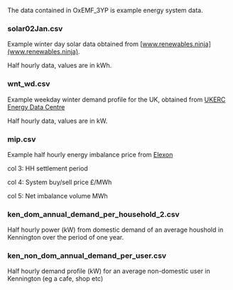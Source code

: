 The data contained in OxEMF_3YP is example energy system data.

### solar02Jan.csv
Example winter day solar data obtained from [www.renewables.ninja](www.renewables.ninja).

Half hourly data, values are in kWh.

### wnt_wd.csv
Example weekday winter demand profile for the UK, obtained from [UKERC Energy Data Centre](http://ukerc.rl.ac.uk/cgi-bin/era001.pl?GoButton=EResult&STerm=elexon&SScope=&GoAct=&AFull=5&EWCompID=42&AllFilters=&RandKey=&TotHead=5%20results%20for%20%E2%80%9Celexon%E2%80%9D%20**)

Half hourly data, values are in kW.

### mip.csv
Example half hourly energy imbalance price from [Elexon](www.elexonportal.co.uk)

col 3: HH settlement period

col 4: System buy/sell price £/MWh

col 5: Net imbalance volume MWh

### ken_dom_annual_demand_per_household_2.csv
Half hourly power (kW) from domestic demand of an average houshold in Kennington over the period of one year.

### ken_non_dom_annual_demand_per_user.csv
Half hourly demand profile (kW) for an average non-domestic user in Kennington (eg a cafe, shop etc) 

